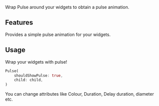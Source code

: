 Wrap Pulse around your widgets to obtain a pulse animation. 

## Features

Provides a simple pulse animation for your widgets.

## Usage

Wrap your widgets with pulse!

```dart
Pulse(
    shouldShowPulse: true,
    child: child,
)
```

You can change attributes like Colour, Duration, Delay duration, diameter etc.